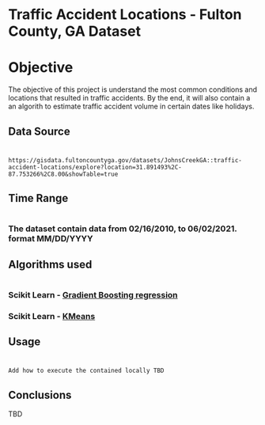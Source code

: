 # Traffic Accident Locations - Fulton County, GA Dataset

# Objective

The objective of this project is understand the most common conditions and locations that resulted in traffic accidents.
By the end, it will also contain a an algorith to estimate traffic accident volume in certain dates like holidays.


##  Data Source
#
```
https://gisdata.fultoncountyga.gov/datasets/JohnsCreekGA::traffic-accident-locations/explore?location=31.891493%2C-87.753266%2C8.00&showTable=true
```
##  Time Range
#

### The dataset contain data from 02/16/2010, to 06/02/2021. format MM/DD/YYYY


## Algorithms used

#

### Scikit Learn - [Gradient Boosting regression](https://scikit-learn.org/stable/auto_examples/ensemble/plot_gradient_boosting_regression.html)

### Scikit Learn - [KMeans](https://scikit-learn.org/stable/modules/generated/sklearn.cluster.KMeans.html)


## Usage
#
```
Add how to execute the contained locally TBD
```

## Conclusions

TBD

